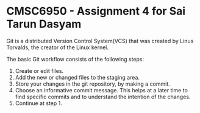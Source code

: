 # CMSC6950 - Assignment 4 for Sai Tarun Dasyam

Git is a distributed Version Control System(VCS) that was created by
Linus Torvalds, the creator of the Linux kernel.

The basic Git workflow consists of the following steps:

1. Create or edit files.
2. Add the new or changed files to the staging area.
3. Store your changes in the git repository, by making a commit.
4. Choose an informative commit message. This helps at a later time to find
specific commits and to understand the intention of the changes.
5. Continue at step 1.

